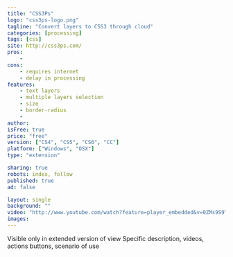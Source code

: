 ```yaml
---
title: "CSS3Ps"
logo: "css3ps-logo.png"
tagline: "Convert layers to CSS3 through cloud"
categories: [processing]
tags: [css]
site: http://css3ps.com/
pros:
    -
cons:
    - requires internet
    - delay in processing
features:
    - text layers
    - multiple layers selection
    - size
    - border-radius
    - 
author:
isFree: true
price: "free"
version: ["CS4", "CS5", "CS6", "CC"]
platform: ["Windows", "OSX"]
type: "extension"

sharing: true
robots: index, follow
published: true
ad: false

layout: single
background: ""
video: "http://www.youtube.com/watch?feature=player_embedded&v=0ZMs9S9TdNE"
images:
---
```


Visible only in extended version of view
Specific description, videos, actions buttons, scenario of use